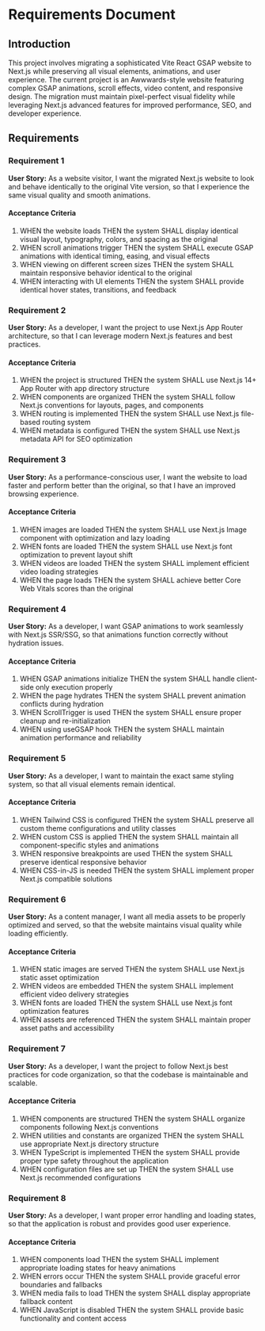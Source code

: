 # Requirements Document

## Introduction

This project involves migrating a sophisticated Vite React GSAP website to Next.js while preserving all visual elements, animations, and user experience. The current project is an Awwwards-style website featuring complex GSAP animations, scroll effects, video content, and responsive design. The migration must maintain pixel-perfect visual fidelity while leveraging Next.js advanced features for improved performance, SEO, and developer experience.

## Requirements

### Requirement 1

**User Story:** As a website visitor, I want the migrated Next.js website to look and behave identically to the original Vite version, so that I experience the same visual quality and smooth animations.

#### Acceptance Criteria

1. WHEN the website loads THEN the system SHALL display identical visual layout, typography, colors, and spacing as the original
2. WHEN scroll animations trigger THEN the system SHALL execute GSAP animations with identical timing, easing, and visual effects
3. WHEN viewing on different screen sizes THEN the system SHALL maintain responsive behavior identical to the original
4. WHEN interacting with UI elements THEN the system SHALL provide identical hover states, transitions, and feedback

### Requirement 2

**User Story:** As a developer, I want the project to use Next.js App Router architecture, so that I can leverage modern Next.js features and best practices.

#### Acceptance Criteria

1. WHEN the project is structured THEN the system SHALL use Next.js 14+ App Router with app directory structure
2. WHEN components are organized THEN the system SHALL follow Next.js conventions for layouts, pages, and components
3. WHEN routing is implemented THEN the system SHALL use Next.js file-based routing system
4. WHEN metadata is configured THEN the system SHALL use Next.js metadata API for SEO optimization

### Requirement 3

**User Story:** As a performance-conscious user, I want the website to load faster and perform better than the original, so that I have an improved browsing experience.

#### Acceptance Criteria

1. WHEN images are loaded THEN the system SHALL use Next.js Image component with optimization and lazy loading
2. WHEN fonts are loaded THEN the system SHALL use Next.js font optimization to prevent layout shift
3. WHEN videos are loaded THEN the system SHALL implement efficient video loading strategies
4. WHEN the page loads THEN the system SHALL achieve better Core Web Vitals scores than the original

### Requirement 4

**User Story:** As a developer, I want GSAP animations to work seamlessly with Next.js SSR/SSG, so that animations function correctly without hydration issues.

#### Acceptance Criteria

1. WHEN GSAP animations initialize THEN the system SHALL handle client-side only execution properly
2. WHEN the page hydrates THEN the system SHALL prevent animation conflicts during hydration
3. WHEN ScrollTrigger is used THEN the system SHALL ensure proper cleanup and re-initialization
4. WHEN using useGSAP hook THEN the system SHALL maintain animation performance and reliability

### Requirement 5

**User Story:** As a developer, I want to maintain the exact same styling system, so that all visual elements remain identical.

#### Acceptance Criteria

1. WHEN Tailwind CSS is configured THEN the system SHALL preserve all custom theme configurations and utility classes
2. WHEN custom CSS is applied THEN the system SHALL maintain all component-specific styles and animations
3. WHEN responsive breakpoints are used THEN the system SHALL preserve identical responsive behavior
4. WHEN CSS-in-JS is needed THEN the system SHALL implement proper Next.js compatible solutions

### Requirement 6

**User Story:** As a content manager, I want all media assets to be properly optimized and served, so that the website maintains visual quality while loading efficiently.

#### Acceptance Criteria

1. WHEN static images are served THEN the system SHALL use Next.js static asset optimization
2. WHEN videos are embedded THEN the system SHALL implement efficient video delivery strategies
3. WHEN fonts are loaded THEN the system SHALL use Next.js font optimization features
4. WHEN assets are referenced THEN the system SHALL maintain proper asset paths and accessibility

### Requirement 7

**User Story:** As a developer, I want the project to follow Next.js best practices for code organization, so that the codebase is maintainable and scalable.

#### Acceptance Criteria

1. WHEN components are structured THEN the system SHALL organize components following Next.js conventions
2. WHEN utilities and constants are organized THEN the system SHALL use appropriate Next.js directory structure
3. WHEN TypeScript is implemented THEN the system SHALL provide proper type safety throughout the application
4. WHEN configuration files are set up THEN the system SHALL use Next.js recommended configurations

### Requirement 8

**User Story:** As a developer, I want proper error handling and loading states, so that the application is robust and provides good user experience.

#### Acceptance Criteria

1. WHEN components load THEN the system SHALL implement appropriate loading states for heavy animations
2. WHEN errors occur THEN the system SHALL provide graceful error boundaries and fallbacks
3. WHEN media fails to load THEN the system SHALL display appropriate fallback content
4. WHEN JavaScript is disabled THEN the system SHALL provide basic functionality and content access
